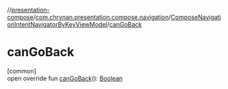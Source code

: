 //[presentation-compose](../../../index.md)/[com.chrynan.presentation.compose.navigation](../index.md)/[ComposeNavigationIntentNavigatorByKeyViewModel](index.md)/[canGoBack](can-go-back.md)

# canGoBack

[common]\
open override fun [canGoBack](can-go-back.md)(): [Boolean](https://kotlinlang.org/api/latest/jvm/stdlib/kotlin/-boolean/index.html)
